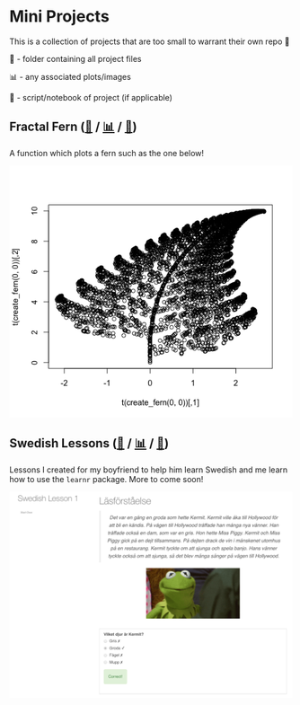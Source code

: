 # Mini Projects

This is a collection of projects that are too small to warrant their own repo 🎨

📁 - folder containing all project files

📊 - any associated plots/images

📃 - script/notebook of project (if applicable) 


## Fractal Fern ([📁](fractals) / [📊](fractals/fractal_fern.png/) / [📃](fractals/fern_function.Rmd))

A function which plots a fern such as the one below!

![](fractals/fractal_fern.png)


## Swedish Lessons ([📁](swedish_lessons) / [📊](swedish_lessons/swedish_lesson_learnr.png/) / [📃](swedish_lessons/swedish_lesson.Rmd))

Lessons I created for my boyfriend to help him learn Swedish and me learn how to use the `learnr` package. More to come soon!

![](swedish_lessons/lesson_1/swedish_lesson_learnr.png)